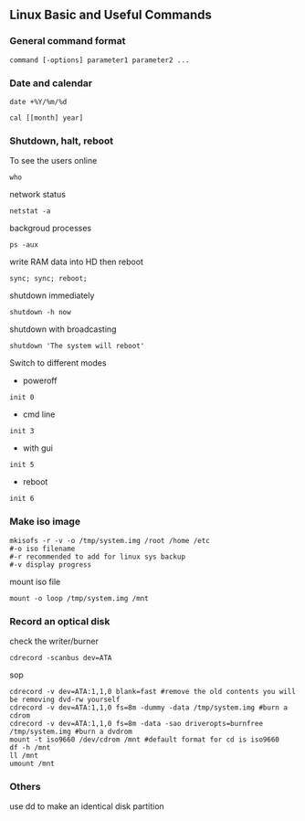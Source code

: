 ## Linux Basic and Useful Commands

### General command format
```
command [-options] parameter1 parameter2 ...
```

### Date and calendar 
```
date +%Y/%m/%d

cal [[month] year]
```

### Shutdown, halt, reboot
To see the users online
```
who
```
network status
```
netstat -a
```
backgroud processes
```
ps -aux
```
write RAM data into HD then reboot
```
sync; sync; reboot;
```
shutdown immediately
```
shutdown -h now
```
shutdown with broadcasting
```
shutdown 'The system will reboot'
```
Switch to different modes
- poweroff
```
init 0
```
- cmd line
```
init 3
```
- with gui
```
init 5
```
- reboot
```
init 6
```

### Make iso image
```
mkisofs -r -v -o /tmp/system.img /root /home /etc
#-o iso filename
#-r recommended to add for linux sys backup
#-v display progress
```
mount iso file
```
mount -o loop /tmp/system.img /mnt
```

### Record an optical disk
check the writer/burner
```
cdrecord -scanbus dev=ATA
```
sop
```
cdrecord -v dev=ATA:1,1,0 blank=fast #remove the old contents you will be removing dvd-rw yourself
cdrecord -v dev=ATA:1,1,0 fs=8m -dummy -data /tmp/system.img #burn a cdrom
cdrecord -v dev=ATA:1,1,0 fs=8m -data -sao driveropts=burnfree /tmp/system.img #burn a dvdrom
mount -t iso9660 /dev/cdrom /mnt #default format for cd is iso9660
df -h /mnt
ll /mnt
umount /mnt
```
### Others
use dd to make an identical disk partition